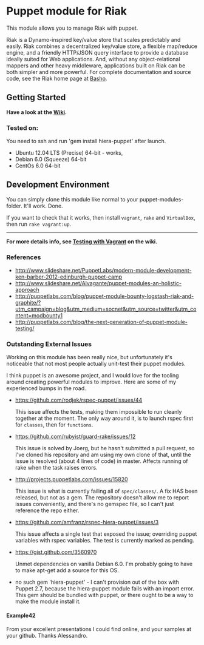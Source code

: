 # Puppet module for Riak

This module allows you to manage Riak with puppet.

Riak is a Dynamo-inspired key/value store that scales predictably and easily.
Riak combines a decentralized key/value store, a flexible map/reduce engine,
and a friendly HTTP/JSON query interface to provide a database ideally suited
for Web applications. And, without any object-relational mappers and other
heavy middleware, applications built on Riak can be both simpler and more
powerful.  For complete documentation and source code, see the Riak home page
at [Basho][1].

## Getting Started

**Have a look at the [Wiki][2].**

### Tested on:

You need to ssh and run 'gem install hiera-puppet' after launch.

 * Ubuntu 12.04 LTS (Precise) 64-bit - works, 
 * Debian 6.0 (Squeeze) 64-bit
 * CentOs 6.0 64-bit

## Development Environment

You can simply clone this module like normal to your puppet-modules-folder.
It'll work. Done.

If you want to check that it works, then install `vagrant`, `rake` and
`VirtualBox`, then run `rake vagrant:up`.

----

**For more details info, see [Testing with Vagrant][3] on the wiki.**

### References

 * http://www.slideshare.net/PuppetLabs/modern-module-development-ken-barber-2012-edinburgh-puppet-camp
 * http://www.slideshare.net/Alvagante/puppet-modules-an-holistic-approach
 * http://puppetlabs.com/blog/puppet-module-bounty-logstash-riak-and-graphite/?utm_campaign=blog&utm_medium=socnet&utm_source=twitter&utm_content=modbounty1
 * http://puppetlabs.com/blog/the-next-generation-of-puppet-module-testing/

### Outstanding External Issues

Working on this module has been really nice, but unfortunately it's
noticeable that not most people actually unit-test their puppet modules.

I think puppet is an awesome project, and I would love for the tooling
around creating powerful modules to improve. Here are some of my experienced
bumps in the road.

 * https://github.com/rodjek/rspec-puppet/issues/44

   This issue affects the tests, making them impossible to run cleanly
   together at the moment. The only way around it, is to launch rspec
   first for `classes`, then for `functions`.

 * https://github.com/rubyist/guard-rake/issues/12

   This issue is solved by Joerg, but he hasn't submitted a pull request,
   so I've cloned his repository and am using my own clone of that, until
   the issue is resolved (about 4 lines of code) in master. Affects
   running of rake when the task raises errors.

 * http://projects.puppetlabs.com/issues/15820

   This issue is what is currently failing all of `spec/classes/`. A fix
   HAS been released, but not as a gem. The repository doesn't allow me
   to report issues conveniently, and there's no gemspec file, so I can't
   just reference the repo either.

 * https://github.com/amfranz/rspec-hiera-puppet/issues/3

   This issue affects a single test that exposed the issue; overriding
   puppet variables with rspec variables. The test is currently marked as
   pending.

 * https://gist.github.com/3560970

   Unmet dependencies on vanilla Debian 6.0. I'm probably going to have
   to make apt-get add a source for this OS.

 * no such gem 'hiera-puppet' - I can't provision out of the box with
   Puppet 2.7, because the hiera-puppet module fails with an import error.
   This gem should be bundled with puppet, or there ought to be a way to
   make the module install it.

#### Example42

From your excellent presentations I could find online, and your samples
at your github. Thanks Alessandro.

[1]: http://basho.com/
[2]: https://github.com/haf/puppet-riak/wiki
[3]: https://github.com/haf/puppet-riak/wiki/Testing-with-Vagrant
